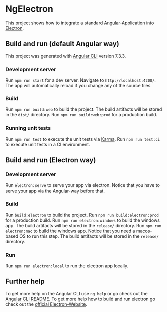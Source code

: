 # NgElectron

This project shows how to integrate a standard [Angular](https://angular.io)-Application into [Electron](https://electronjs.org). 

## Build and run (default Angular way)

This project was generated with [Angular CLI](https://github.com/angular/angular-cli) version 7.3.3.

### Development server

Run `npm run start` for a dev server. Navigate to `http://localhost:4200/`. The app will automatically reload if you change any of the source files.

### Build

Run `npm run build:web` to build the project. The build artifacts will be stored in the `dist/` directory.
Run `npm run build:web:prod` for a production build. 

### Running unit tests

Run `npm run test` to execute the unit tests via [Karma](https://karma-runner.github.io).
Run `npm run test:ci` to execute unit tests in a CI environment.

## Build and run (Electron way)

### Development server

Run `electron:serve` to serve your app via electron.
Notice that you have to serve your app via the Angular-way before that.

### Build

Run `build:electron` to build the project.
Run `npm run build:electron:prod` for a production build.
Run `npm run electron:windows` to build the windows app. The build artifacts will be stored in the `release/` directory.
Run `npm run electron:mac` to build the windows app. Notice that you need a macos-based OS to run this step. The build artifacts will be stored in the `release/` directory.

### Run

Run `npm run electron:local` to run the electron app locally.

## Further help

To get more help on the Angular CLI use `ng help` or go check out the [Angular CLI README](https://github.com/angular/angular-cli/blob/master/README.md).
To get more help how to build and run electron go check out the [official Electron-Website](https://electronjs.org).
